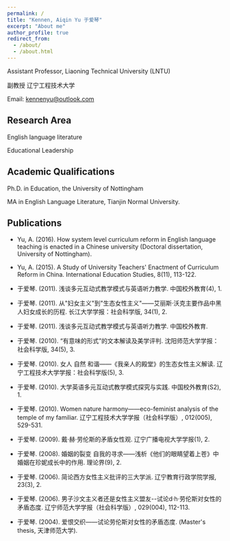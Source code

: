 ```yaml
---
permalink: /
title: "Kennen, Aiqin Yu 于爱琴"
excerpt: "About me"
author_profile: true
redirect_from: 
  - /about/
  - /about.html
---
```



Assistant Professor, Liaoning Technical University (LNTU)

副教授 辽宁工程技术大学

Email: [kennenyu@outlook.com](kennenyu@outlook.com)

Research Area
---
English language literature

Educational Leadership

Academic Qualifications
---
Ph.D. in Education, the University of Nottingham

MA in English Language Literature, Tianjin Normal University.

Publications
---
- Yu, A. (2016). How system level curriculum reform in English language teaching is enacted in a Chinese university (Doctoral dissertation, University of Nottingham).

- Yu, A. (2015). A Study of University Teachers' Enactment of Curriculum Reform in China. International Education Studies, 8(11), 113-122.

- 于爱琴. (2011). 浅谈多元互动式教学模式与英语听力教学. 中国校外教育(4), 1.

- 于爱琴. (2011). 从"妇女主义"到"生态女性主义"——艾丽斯·沃克主要作品中黑人妇女成长的历程. 长江大学学报：社会科学版, 34(1), 2.

- 于爱琴. (2011). 浅谈多元互动式教学模式与英语听力教学. 中国校外教育.

- 于爱琴. (2010). “有意味的形式”的文本解读及美学评判. 沈阳师范大学学报：社会科学版, 34(5), 3.

- 于爱琴. (2010). 女人 自然 和谐——《我亲人的殿堂》的生态女性主义解读. 辽宁工程技术大学学报：社会科学版(5), 3.

- 于爱琴. (2010). 大学英语多元互动式教学模式探究与实践. 中国校外教育(S2), 1.

- 于爱琴. (2010). Women nature harmony——eco-feminist analysis of the temple of my familiar. 辽宁工程技术大学学报（社会科学版）, 012(005), 529-531.

- 于爱琴. (2009). 戴·赫·劳伦斯的矛盾女性观. 辽宁广播电视大学学报(1), 2.

- 于爱琴. (2008). 婚姻的裂变 自我的寻求——浅析《他们的眼睛望着上苍》中婚姻在珍妮成长中的作用. 理论界(9), 2.

- 于爱琴. (2006). 简论西方女性主义批评的三大学派. 辽宁教育行政学院学报, 23(3), 2.

- 于爱琴. (2006). 男子沙文主义者还是女性主义盟友--试论d·h·劳伦斯对女性的矛盾态度. 辽宁师范大学学报（社会科学版）, 029(004), 112-113.

- 于爱琴. (2004). 爱恨交织——试论劳伦斯对女性的矛盾态度. (Master's thesis, 天津师范大学).
